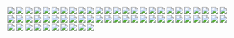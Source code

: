 ![](Pictures/1.png)
![](Pictures/2.png)
![](Pictures/3.png)
![](Pictures/4.png)
![](Pictures/5.png)
![](Pictures/6.png)
![](Pictures/7.png)
![](Pictures/8.png)
![](Pictures/9.png)
![](Pictures/10.png)
![](Pictures/11.png)
![](Pictures/12.png)
![](Pictures/13.png)
![](Pictures/14.png)
![](Pictures/15.png)
![](Pictures/16.png)
![](Pictures/17.png)
![](Pictures/18.png)
![](Pictures/19.png)
![](Pictures/20.png)
![](Pictures/21.png)
![](Pictures/22.png)
![](Pictures/23.png)
![](Pictures/24.png)
![](Pictures/25.png)
![](Pictures/26.png)
![](Pictures/27.png)
![](Pictures/28.png)
![](Pictures/29.png)
![](Pictures/30.png)
![](Pictures/31.png)
![](Pictures/32.png)
![](Pictures/33.png)
![](Pictures/34.png)
![](Pictures/35.png)
![](Pictures/36.png)
![](Pictures/37.png)
![](Pictures/38.png)
![](Pictures/39.png)
![](Pictures/40.png)
![](Pictures/41.png)
![](Pictures/42.png)
![](Pictures/43.png)
![](Pictures/44.png)
![](Pictures/45.png)
![](Pictures/46.png)
![](Pictures/47.png)
![](Pictures/48.png)
![](Pictures/49.png)
![](Pictures/50.png)
![](Pictures/51.png)
![](Pictures/52.png)
![](Pictures/53.png)
![](Pictures/54.png)
![](Pictures/55.png)
![](Pictures/56.png)
![](Pictures/57.png)
![](Pictures/58.png)
![](Pictures/59.png)
![](Pictures/60.png)
